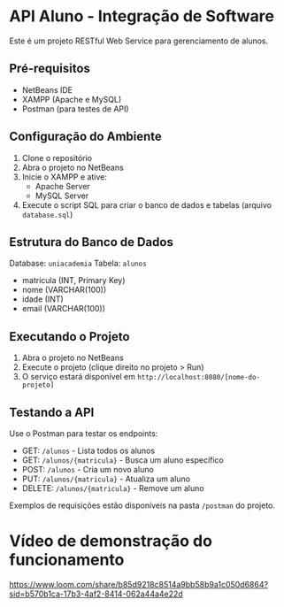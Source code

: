 # API Aluno - Integração de Software

Este é um projeto RESTful Web Service para gerenciamento de alunos.

## Pré-requisitos

- NetBeans IDE
- XAMPP (Apache e MySQL)
- Postman (para testes de API)

## Configuração do Ambiente

1. Clone o repositório
2. Abra o projeto no NetBeans
3. Inicie o XAMPP e ative:
   - Apache Server
   - MySQL Server
4. Execute o script SQL para criar o banco de dados e tabelas (arquivo `database.sql`)

## Estrutura do Banco de Dados

Database: `uniacademia`
Tabela: `alunos`

- matricula (INT, Primary Key)
- nome (VARCHAR(100))
- idade (INT)
- email (VARCHAR(100))

## Executando o Projeto

1. Abra o projeto no NetBeans
2. Execute o projeto (clique direito no projeto > Run)
3. O serviço estará disponível em `http://localhost:8080/[nome-do-projeto]`

## Testando a API

Use o Postman para testar os endpoints:

- GET: `/alunos` - Lista todos os alunos
- GET: `/alunos/{matricula}` - Busca um aluno específico
- POST: `/alunos` - Cria um novo aluno
- PUT: `/alunos/{matricula}` - Atualiza um aluno
- DELETE: `/alunos/{matricula}` - Remove um aluno

Exemplos de requisições estão disponíveis na pasta `/postman` do projeto.

# Vídeo de demonstração do funcionamento

https://www.loom.com/share/b85d9218c8514a9bb58b9a1c050d6864?sid=b570b1ca-17b3-4af2-8414-062a44a4e22d
